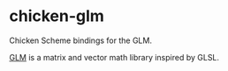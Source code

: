 chicken-glm
===========

Chicken Scheme bindings for the GLM.

[GLM](http://glm.g-truc.net/) is a matrix and vector math library inspired by GLSL.

